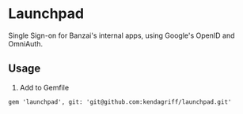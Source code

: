 # Launchpad

Single Sign-on for Banzai's internal apps, using Google's OpenID and OmniAuth.

## Usage

1. Add to Gemfile

```
gem 'launchpad', git: 'git@github.com:kendagriff/launchpad.git'
```
